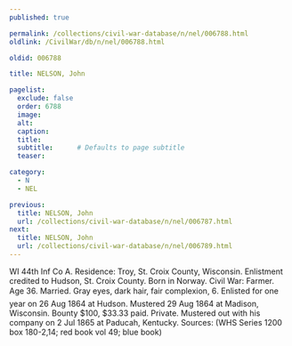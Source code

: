 ```yaml
---
published: true

permalink: /collections/civil-war-database/n/nel/006788.html
oldlink: /CivilWar/db/n/nel/006788.html

oldid: 006788

title: NELSON, John

pagelist:
  exclude: false
  order: 6788
  image: 
  alt:
  caption:
  title:
  subtitle:      # Defaults to page subtitle
  teaser:

category: 
  - N 
  - NEL

previous:
  title: NELSON, John
  url: /collections/civil-war-database/n/nel/006787.html  
next:
  title: NELSON, John
  url: /collections/civil-war-database/n/nel/006789.html   
---
```

WI 44th Inf Co A. Residence: Troy, St. Croix County, Wisconsin. Enlistment credited to Hudson, St. Croix County. Born in Norway. Civil War: Farmer. Age 36. Married. Gray eyes, dark hair, fair complexion, 6&#146;. Enlisted for one year on 26 Aug 1864 at Hudson. Mustered 29 Aug 1864 at Madison, Wisconsin. Bounty $100, $33.33 paid. Private. Mustered out with his company on 2 Jul 1865 at Paducah, Kentucky. Sources: (WHS Series 1200 box 180-2,14; red book vol 49; blue book)